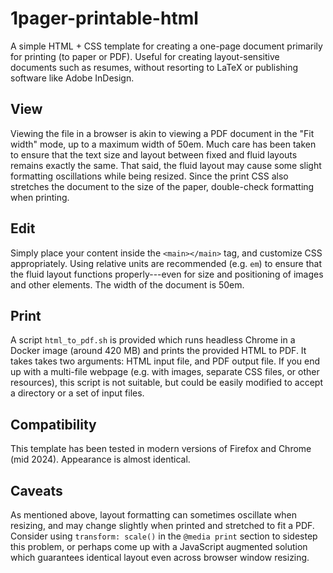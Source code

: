 # 1pager-printable-html

A simple HTML + CSS template for creating a one-page document primarily for printing (to paper or PDF).  Useful for creating layout-sensitive documents such as resumes, without resorting to LaTeX or publishing software like Adobe InDesign.

## View

Viewing the file in a browser is akin to viewing a PDF document in the "Fit width" mode, up to a maximum width of 50em.  Much care has been taken to ensure that the text size and layout between fixed and fluid layouts remains exactly the same.  That said, the fluid layout may cause some slight formatting oscillations while being resized.  Since the print CSS also stretches the document to the size of the paper, double-check formatting when printing.

## Edit

Simply place your content inside the `<main></main>` tag, and customize CSS appropriately.  Using relative units are recommended (e.g. `em`) to ensure that the fluid layout functions properly---even for size and positioning of images and other elements.  The width of the document is 50em.

## Print

A script `html_to_pdf.sh` is provided which runs headless Chrome in a Docker image (around 420 MB) and prints the provided HTML to PDF.  It takes takes two arguments: HTML input file, and PDF output file.  If you end up with a multi-file webpage (e.g. with images, separate CSS files, or other resources), this script is not suitable, but could be easily modified to accept a directory or a set of input files.

## Compatibility

This template has been tested in modern versions of Firefox and Chrome (mid 2024).  Appearance is almost identical.

## Caveats

As mentioned above, layout formatting can sometimes oscillate when resizing, and may change slightly when printed and stretched to fit a PDF.  Consider using `transform: scale()` in the `@media print` section to sidestep this problem, or perhaps come up with a JavaScript augmented solution which guarantees identical layout even across browser window resizing.
